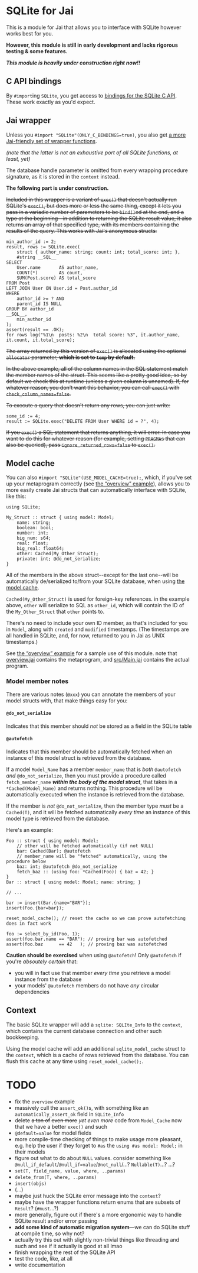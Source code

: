 SQLite for Jai
==============
This is a module for Jai that allows you to interface with SQLite however works best for you.

**However, this module is still in early development and lacks rigorous testing & some features.**

***This module is heavily under construction right now!!***




C API bindings
--------------
By `#import`ing `SQLite`, you get access to [bindings for the SQLite C API](src/sqlite3.jai). These
work exactly as you'd expect.




Jai wrapper
-----------
Unless you `#import "SQLite"(ONLY_C_BINDINGS=true)`, you also get [a more Jai-friendly set of wrapper functions](src/SQLite.jai).

*(note that the latter is not an exhaustive port of all SQLite functions, at least, yet)*

The database handle parameter is omitted from every wrapping procedure signature, as it is stored in
the `context` instead.

**The following part is under construction.**

~~Included in this wrapper is a variant of `exec()` that doesn't actually run SQLite's `exec()`, but
does more or less the same thing, except it lets you pass in a variadic number of parameters to be
`bind()`ed at the end, and a type at the beginning—in addition to returning the SQLite result
value, it also returns an array of that specified type, with its members containing the results of
the query. This works with Jai's anonymous structs:~~

```jai
min_author_id := 2;
result, rows := SQLite.exec(
    struct { author_name: string; count: int; total_score: int; },
    #string __SQL__
SELECT
    User.name       AS author_name,
    COUNT(*)        AS count,
    SUM(Post.score) AS total_score
FROM Post
LEFT JOIN User ON User.id = Post.author_id
WHERE
    author_id >= ? AND
    parent_id IS NULL
GROUP BY author_id
__SQL__,
    min_author_id
);
assert(result == .OK);
for rows log("%1\n  posts: %2\n  total score: %3", it.author_name, it.count, it.total_score);
```

~~The array returned by this version of `exec()` is allocated using the optional `allocator`
parameter, **which is set to `temp` by default.**~~

~~In the above example, all of the column names in the SQL statement match the member names of the
struct. This seems like a pretty good idea, so by default we check this at runtime (unless a given
column is unnamed). If, for whatever reason, you don't want this behavior, you can call `exec()`
with `check_column_names=false`.~~

~~To execute a query that doesn't return any rows, you can just write:~~

```jai
some_id := 4;
result := SQLite.exec("DELETE FROM User WHERE id = ?", 4);
```

~~If you `exec()` a SQL statement that returns anything, it will error. In case you want to do this
for whatever reason (for example, setting `PRAGMA`s that can also be queried), pass
`ignore_returned_rows=false` to `exec()`.~~




Model cache
-----------
You can also `#import "SQLite"(USE_MODEL_CACHE=true);`, which, if you've set up your metaprogram
correctly (see [the “overview” example](examples/overview)), allows you to more easily create
Jai structs that can automatically interface with SQLite, like this:

```jai
using SQLite;

My_Struct :: struct { using model: Model;
    name: string;
    boolean: bool;
    number: int;
    big_num: s64;
    real: float;
    big_real: float64;
    other: Cached(My_Other_Struct);
    private: int; @do_not_serialize;
}
```

All of the members in the above struct--except for the last one--will be automatically de/serialized
to/from your SQLite database, when using [the model cache](src/Model_Cache.jai).

`Cached(My_Other_Struct)` is used for foreign-key references. in the example above, `other` will
serialize to SQL as `other_id`, which will contain the ID of the `My_Other_Struct` that `other`
points to.

There's no need to include your own ID member, as that's included for you in `Model`, along with
`created` and `modified` timestamps. (The timestamps are all handled in SQLite, and, for now,
returned to you in Jai as UNIX timestamps.)

See [the “overview” example](examples/overview) for a sample use of this module. note that [overview.jai](examples/overview/overview.jai)
contains the metaprogram, and [src/Main.jai](examples/overview/src/Main.jai) contains the actual
program.


### Model member notes
There are various notes (`@xxx`) you can annotate the members of your model structs with, that make
things easy for you:

#### `@do_not_serialize`
Indicates that this member should *not* be stored as a field in the SQLite table

#### `@autofetch`
Indicates that this member should be automatically fetched when an instance of this model struct is
retrieved from the database.

If a model `Model_Name` has a member `member_name` that is *both* `@autofetch` *and*
`@do_not_serialize`, then you must provide a procedure called `fetch_member_name` ***within the body
of the model struct***, that takes in a `*Cached(Model_Name)` and returns nothing. This procedure
will be automatically executed when the instance is retrieved from the database.

If the member is *not* `@do_not_serialize`, then the member type *must* be a `Cached(T)`, and it
will be fetched automatically *every time* an instance of this model type is retrieved from the
database.

Here's an example:

```jai
Foo :: struct { using model: Model;
    // other will be fetched automatically (if not NULL)
    bar: Cached(Bar); @autofetch
    // member_name will be "fetched" automatically, using the procedure below
    baz: int; @autofetch @do_not_serialize
    fetch_baz :: (using foo: *Cached(Foo)) { baz = 42; }
}
Bar :: struct { using model: Model; name: string; }

// ...

bar := insert(Bar.{name="BAR"});
insert(Foo.{bar=bar});

reset_model_cache(); // reset the cache so we can prove autofetching does in fact work

foo := select_by_id(Foo, 1);
assert(foo.bar.name == "BAR"); // proving bar was autofetched
assert(foo.baz      == 42   ); // proving baz was autofetched
```

**Caution should be exercised** when using `@autofetch`! Only `@autofetch` if you're *absoutely
certain* that:
 - you will in fact use that member *every time* you retrieve a model instance from the database
 - your models' `@autofetch` members do not have *any* circular dependencies 




Context
-------
The basic SQLite wrapper will add a `sqlite: SQLIte_Info` to the `context`, which contains the
current database connection and other such bookkeeping.

Using the model cache will add an additional `sqlite_model_cache` struct to the `context`, which is a cache of rows
retrieved from the database. You can flush this cache at any time using `reset_model_cache();`.




TODO
====
 - fix the `overview` example
 - massively cull the `assert_ok()`s, with something like an `automatically_assert_ok` field in `SQLite_Info`
 - delete ~~a ton of~~ ~~even more~~ *yet even more* code from `Model_Cache` now that we have a better `exec()` and such
 - `@default=value` for model fields
 - more compile-time checking of things to make usage more pleasant, e.g. help the user if they forget to `#as` the `using #as model: Model;` in their models
 - figure out what to do about `NULL` values. consider something like `@null_if_default`/`@null_if=value`/`@not_null`/...? `Nullable(T)`...? ...?
 - `set(T, field_name, value, where, ..params)`
 - `delete_from(T, where, ..params)`
 - `insert(objs)`
 - (...)
 - maybe just huck the SQLite error message into the `context`?
 - maybe have the wrapper functions return enums that are subsets of `Result`? (`#must`...?)
 - more generally, figure out if there's a more ergonomic way to handle SQLite result and/or error passing
 - **add some kind of automatic migration system**—we can do SQLite stuff at compile time, so why not?
 - actually try this out with slightly non-trivial things like threading and such and see if it actually is good at all lmao
 - finish wrapping the rest of the SQLite API
 - test the code, like, at all
 - write documentation
